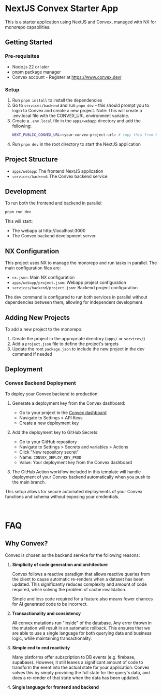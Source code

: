 # NextJS Convex Starter App

This is a starter application using NextJS and Convex, managed with NX for monorepo capabilities.

## Getting Started
### Pre-requisites

- Node.js 22 or later
- pnpm package manager
- Convex account - Register at https://www.convex.dev/

### Setup
1. Run `pnpm install` to install the dependencies
2. Go to `services/backend` and run `pnpm dev` - this should prompt you to login to Convex and create a new project.
    Note: This will create a .env.local file with the CONVEX_URL environment variable.
3. Create a `.env.local` file in the `apps/webapp` directory and add the following:
   ```sh
   NEXT_PUBLIC_CONVEX_URL=<your-convex-project-url> # copy this from the backend .env.local file
   ```
4. Run `pnpm dev` in the root directory to start the NextJS application

## Project Structure

- `apps/webapp`: The frontend NextJS application
- `services/backend`: The Convex backend service

## Development

To run both the frontend and backend in parallel:

```bash
pnpm run dev
```

This will start:

- The webapp at http://localhost:3000
- The Convex backend development server

## NX Configuration

This project uses NX to manage the monorepo and run tasks in parallel. The main configuration files are:

- `nx.json`: Main NX configuration
- `apps/webapp/project.json`: Webapp project configuration
- `services/backend/project.json`: Backend project configuration

The dev command is configured to run both services in parallel without dependencies between them, allowing for independent development.

## Adding New Projects

To add a new project to the monorepo:

1. Create the project in the appropriate directory (`apps/` or `services/`)
2. Add a `project.json` file to define the project's targets
3. Update the root `package.json` to include the new project in the dev command if needed

## Deployment

### Convex Backend Deployment

To deploy your Convex backend to production:

1. Generate a deployment key from the Convex dashboard:
   - Go to your project in the [Convex dashboard](https://dashboard.convex.dev)
   - Navigate to Settings > API Keys
   - Create a new deployment key

2. Add the deployment key to GitHub Secrets:
   - Go to your GitHub repository
   - Navigate to Settings > Secrets and variables > Actions
   - Click "New repository secret"
   - Name: `CONVEX_DEPLOY_KEY_PROD`
   - Value: Your deployment key from the Convex dashboard

3. The GitHub Action workflow included in this template will handle deployment of your Convex backend automatically when you push to the main branch.

This setup allows for secure automated deployments of your Convex functions and schema without exposing your credentials.

<br/>

# FAQ

## Why Convex?

Convex is chosen as the backend service for the following reasons:

1. **Simplicity of code generation and architecture**

   Convex follows a reactive paradigm that allows reactive queries from the client to cause automatic re-renders when a dataset has been updated. This significantly reduces complexity and amount of code required, while solving the problem of cache invalidation.

   Simple and less code required for a feature also means fewer chances for AI generated code to be incorrect.

2. **Transactionality and consistency**

   All convex mutations run "inside" of the database. Any error thrown in the mutation will result in an automatic rollback. This ensures that we are able to use a single language for both querying data and business logic, while maintaining transactionality.

3. **Simple end to end reactivity**

   Many platforms offer subscription to DB events (e.g. firebase, supabase). However, it still leaves a significant amount of code to transform the event into the actual state for your application. Convex solves this by simply providing the full state for the query's data, and does a re-render of that state when the data has been updated.

4. **Single language for frontend and backend**
